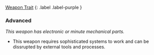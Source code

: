 
[Weapon Trait](Game/Core/Weapon-Traits)
{: .label .label-purple }

### Advanced
*This weapon has electronic or minute mechanical parts.*
* This weapon requires sophisticated systems to work and can be dissrupted by external tools and processes.